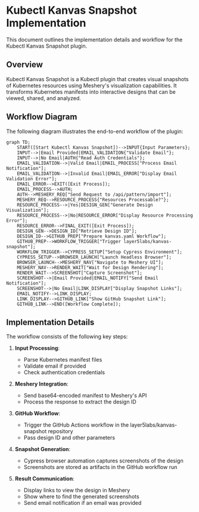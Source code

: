 # Kubectl Kanvas Snapshot Implementation

This document outlines the implementation details and workflow for the Kubectl Kanvas Snapshot plugin.

## Overview

Kubectl Kanvas Snapshot is a Kubectl plugin that creates visual snapshots of Kubernetes resources using Meshery's visualization capabilities. It transforms Kubernetes manifests into interactive designs that can be viewed, shared, and analyzed.

## Workflow Diagram

The following diagram illustrates the end-to-end workflow of the plugin:

```mermaid
graph TD;
    START([Start Kubectl Kanvas Snapshot])-->INPUT{Input Parameters};
    INPUT-->|Email Provided|EMAIL_VALIDATION{"Validate Email"};
    INPUT-->|No Email|AUTH{"Read Auth Credentials"};
    EMAIL_VALIDATION-->|Valid Email|EMAIL_PROCESS["Process Email Notification"];
    EMAIL_VALIDATION-->|Invalid Email|EMAIL_ERROR["Display Email Validation Error"];
    EMAIL_ERROR-->EXIT([Exit Process]);
    EMAIL_PROCESS-->AUTH;
    AUTH-->MESHERY_REQ["Send Request to /api/pattern/import"];
    MESHERY_REQ-->RESOURCE_PROCESS{"Resources Processable?"};
    RESOURCE_PROCESS-->|Yes|DESIGN_GEN["Generate Design Visualization"];
    RESOURCE_PROCESS-->|No|RESOURCE_ERROR["Display Resource Processing Error"];
    RESOURCE_ERROR-->FINAL_EXIT([Exit Process]);
    DESIGN_GEN-->DESIGN_ID["Retrieve Design ID"];
    DESIGN_ID-->GITHUB_PREP["Prepare kanvas.yaml Workflow"];
    GITHUB_PREP-->WORKFLOW_TRIGGER["Trigger layer5labs/kanvas-snapshot"];
    WORKFLOW_TRIGGER-->CYPRESS_SETUP["Setup Cypress Environment"];
    CYPRESS_SETUP-->BROWSER_LAUNCH["Launch Headless Browser"];
    BROWSER_LAUNCH-->MESHERY_NAV["Navigate to Meshery UI"];
    MESHERY_NAV-->RENDER_WAIT["Wait for Design Rendering"];
    RENDER_WAIT-->SCREENSHOT["Capture Screenshot"];
    SCREENSHOT-->|Email Provided|EMAIL_NOTIFY["Send Email Notification"];
    SCREENSHOT-->|No Email|LINK_DISPLAY["Display Snapshot Links"];
    EMAIL_NOTIFY-->LINK_DISPLAY;
    LINK_DISPLAY-->GITHUB_LINK["Show GitHub Snapshot Link"];
    GITHUB_LINK-->END([Workflow Complete]);
```

## Implementation Details

The workflow consists of the following key steps:

1. **Input Processing**:
   - Parse Kubernetes manifest files
   - Validate email if provided
   - Check authentication credentials

2. **Meshery Integration**:
   - Send base64-encoded manifest to Meshery's API
   - Process the response to extract the design ID

3. **GitHub Workflow**:
   - Trigger the GitHub Actions workflow in the layer5labs/kanvas-snapshot repository
   - Pass design ID and other parameters

4. **Snapshot Generation**:
   - Cypress browser automation captures screenshots of the design
   - Screenshots are stored as artifacts in the GitHub workflow run

5. **Result Communication**:
   - Display links to view the design in Meshery
   - Show where to find the generated screenshots
   - Send email notification if an email was provided

